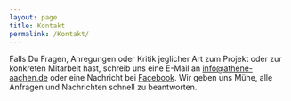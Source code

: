 ```yaml
---
layout: page
title: Kontakt
permalink: /Kontakt/
---
```


Falls Du Fragen, Anregungen oder Kritik jeglicher Art zum Projekt oder zur konkreten Mitarbeit hast, schreib uns eine E-Mail
an <a href="mailto:info@athene-aachen.de">info@athene-aachen.de</a> oder eine Nachricht bei <a href="https://www.facebook.com/Athene-Bildungschancen-f%C3%BCr-Aachen-113965805351072/">Facebook</a>. Wir geben uns Mühe, alle Anfragen und Nachrichten schnell zu beantworten.
